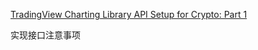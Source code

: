[TradingView Charting Library API Setup for Crypto: Part 1](https://medium.com/@jonchurch/tradingview-charting-library-js-api-setup-for-crypto-part-1-57e37f5b3d5a) 

实现接口注意事项